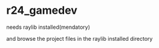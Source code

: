 # r24_gamedev
needs raylib installed(mendatory)

and browse the project files in the raylib installed directory
